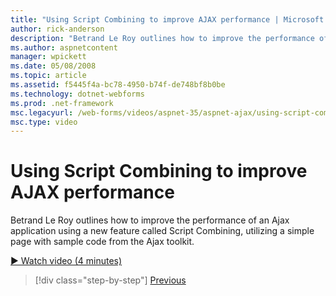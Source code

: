 ```yaml
---
title: "Using Script Combining to improve AJAX performance | Microsoft Docs"
author: rick-anderson
description: "Betrand Le Roy outlines how to improve the performance of an Ajax application using a new feature called Script Combining, utilizing a simple page with samp..."
ms.author: aspnetcontent
manager: wpickett
ms.date: 05/08/2008
ms.topic: article
ms.assetid: f5445f4a-bc78-4950-b74f-de748bf8b0be
ms.technology: dotnet-webforms
ms.prod: .net-framework
msc.legacyurl: /web-forms/videos/aspnet-35/aspnet-ajax/using-script-combining-to-improve-ajax-performance
msc.type: video
---
```

Using Script Combining to improve AJAX performance
====================
Betrand Le Roy outlines how to improve the performance of an Ajax application using a new feature called Script Combining, utilizing a simple page with sample code from the Ajax toolkit.

[&#9654; Watch video (4 minutes)](https://channel9.msdn.com/Blogs/ASP-NET-Site-Videos/using-script-combining-to-improve-ajax-performance)

>[!div class="step-by-step"]
[Previous](introduction-to-aspnet-ajax-history.md)